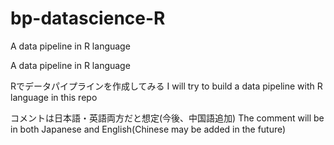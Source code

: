# bp-datascience-R
A data pipeline in R language

A data pipeline in R language

Rでデータパイプラインを作成してみる
I will try to build a data pipeline with R language in this repo

コメントは日本語・英語両方だと想定(今後、中国語追加)
The comment will be in both Japanese and English(Chinese may be added in the future)
